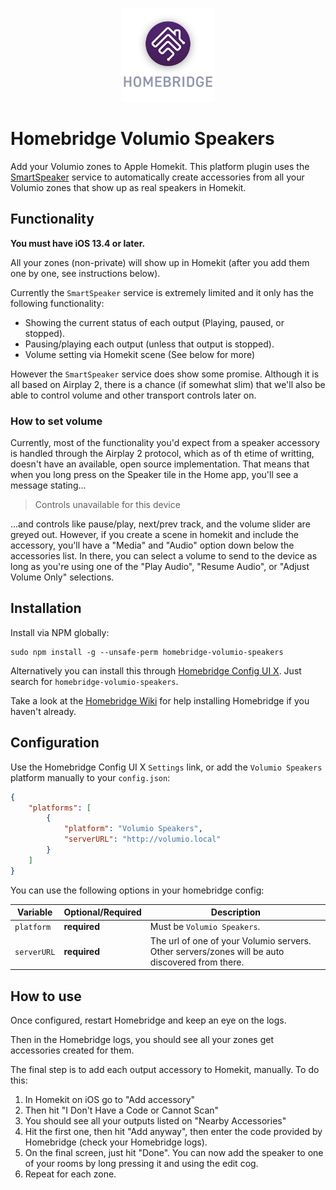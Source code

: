
<p align="center">
<img src="https://github.com/homebridge/branding/raw/master/logos/homebridge-wordmark-logo-vertical.png" width="150">
</p>


# Homebridge Volumio Speakers

Add your Volumio zones to Apple Homekit. This platform plugin uses the [SmartSpeaker](https://developers.homebridge.io/#/service/SmartSpeaker) service to automatically create accessories from
all your Volumio zones that show up as real speakers in Homekit. 

## Functionality

**You must have iOS 13.4 or later.**

All your zones (non-private) will show up in Homekit (after you add them one by one, see instructions below).

Currently the `SmartSpeaker` service is extremely limited and it only has the following functionality:

- Showing the current status of each output (Playing, paused, or stopped).
- Pausing/playing each output (unless that output is stopped).
- Volume setting via Homekit scene (See below for more)

However the `SmartSpeaker` service does show some promise. Although it is all based on Airplay 2, there is a chance (if
somewhat slim) that we'll also be able to control volume and other transport controls later on.

### How to set volume

Currently, most of the functionality you'd expect from a speaker accessory is handled through the Airplay 2 protocol, which as of th etime of writting, doesn't have an available, open source implementation. That means that when you long press on the Speaker tile in the Home app, you'll see a message stating...

> Controls unavailable for this device

...and controls like pause/play, next/prev track, and the volume slider are greyed out. However, if you create a scene in homekit and include the accessory, you'll have a "Media" and "Audio" option down below the accessories list. In there, you can select a volume to send to the device as long as you're using one of the "Play Audio", "Resume Audio", or "Adjust Volume Only" selections.

## Installation

Install via NPM globally:

```
sudo npm install -g --unsafe-perm homebridge-volumio-speakers
```

Alternatively you can install this through [Homebridge Config UI X](https://www.npmjs.com/package/homebridge-config-ui-x). Just search for `homebridge-volumio-speakers`.

Take a look at the [Homebridge Wiki](https://github.com/homebridge/homebridge/wiki) for help installing Homebridge if you
haven't already.

## Configuration

Use the Homebridge Config UI X `Settings` link, or add the `Volumio Speakers` platform manually to your `config.json`:

```json
{
    "platforms": [
        {
            "platform": "Volumio Speakers",
            "serverURL": "http://volumio.local"
        }
    ]
}
```

You can use the following options in your homebridge config:

Variable | Optional/Required | Description
-------- | ----------------- | -----------
`platform` | **required** | Must be `Volumio Speakers`.
`serverURL` | **required** | The url of one of your Volumio servers. Other servers/zones will be auto discovered from there.

## How to use

Once configured, restart Homebridge and keep an eye on the logs.

Then in the Homebridge logs, you should see all your zones get accessories created for them.

The final step is to add each output accessory to Homekit, manually. To do this:
 
1. In Homekit on iOS go to "Add accessory"
2. Then hit "I Don't Have a Code or Cannot Scan"
3. You should see all your outputs listed on "Nearby Accessories"
4. Hit the first one, then hit "Add anyway", then enter the code provided by Homebridge (check your Homebridge logs).
5. On the final screen, just hit "Done". You can now add the speaker to one of your rooms by long pressing it and using the edit cog.
6. Repeat for each zone.
